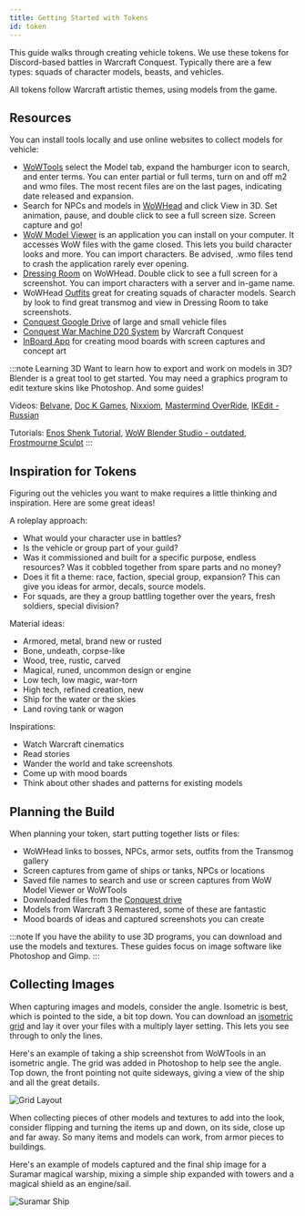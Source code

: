 ```yaml
---
title: Getting Started with Tokens
id: token
---
```


This guide walks through creating vehicle tokens. We use these tokens for Discord-based battles in Warcraft Conquest. Typically there are a few types: squads of character models, beasts, and vehicles.

All tokens follow Warcraft artistic themes, using models from the game.

## Resources 

You can install tools locally and use online websites to collect models for vehicle:

* [WoWTools](https://wow.tools) select the Model tab, expand the hamburger icon to search, and enter terms. You can enter partial or full terms, turn on and off m2 and wmo files. The most recent files are on the last pages, indicating date released and expansion.
* Search for NPCs and models in [WoWHead](https://www.wowhead.com/) and click View in 3D. Set animation, pause, and double click to see a full screen size. Screen capture and go!
* [WoW Model Viewer](https://wowmodelviewer.net/new/) is an application you can install on your computer. It accesses WoW files with the game closed. This lets you build character looks and more. You can import characters. Be advised, .wmo files tend to crash the application rarely ever opening.
* [Dressing Room](https://www.wowhead.com/dressing-room) on WoWHead. Double click to see a full screen for a screenshot. You can import characters with a server and in-game name.
* WoWHead [Outfits](https://www.wowhead.com/outfits) great for creating squads of character models. Search by look to find great transmog and view in Dressing Room to take screenshots.
* [Conquest Google Drive](https://drive.google.com/drive/u/0/folders/1i6ZMOfk5-e1dkkgNTMaM-VBEN-BinOJf) of large and small vehicle files
* [Conquest War Machine D20 System](https://docs.google.com/document/d/1WNRYwGUhvwE6BuqN_VFThXmmhnMQ6zCTbEwGaZWek3Q/edit?usp=sharing) by Warcraft Conquest
* [InBoard App](https://inboardapp.com/) for creating mood boards with screen captures and concept art

:::note Learning 3D
Want to learn how to export and work on models in 3D? Blender is a great tool to get started. You may need a graphics program to edit texture skins like Photoshop. And some guides!

Videos: [Belvane](https://www.youtube.com/channel/UCOmW1vc5IHljr1pPlu31J9g), [Doc K Games](https://www.youtube.com/watch?v=_1lheyXeFAg), [Nixxiom](https://youtu.be/N-hBogx-bQ4), [Mastermind OverRide](https://www.youtube.com/channel/UCc89tQS-awXZXGTN1ZUFvCQ), [IKEdit - Russian](https://www.youtube.com/watch?v=qpymbw-yKHY&list=PLrNUHxCJ1mlECp2weTJyV25RWGCQ9PUbi)

Tutorials: [Enos Shenk Tutorial](https://blenderartists.org/t/quick-tutorial-how-to-export-world-of-warcraft-assets-to-render-with-cycles/531730), [WoW Blender Studio - outdated](https://model-changing.net/tutorials/article/106-wow-blender-studio-complete-guide/), [Frostmourne Sculpt](https://www.blendernation.com/2017/01/29/world-warcraft-frostmourne-speedmodeling/)
:::

## Inspiration for Tokens

Figuring out the vehicles you want to make requires a little thinking and inspiration. Here are some great ideas!

A roleplay approach:

* What would your character use in battles?
* Is the vehicle or group part of your guild?
* Was it commissioned and built for a specific purpose, endless resources? Was it cobbled together from spare parts and no money?
* Does it fit a theme: race, faction, special group, expansion? This can give you ideas for armor, decals, source models.
* For squads, are they a group battling together over the years, fresh soldiers, special division?

Material ideas:

* Armored, metal, brand new or rusted
* Bone, undeath, corpse-like
* Wood, tree, rustic, carved
* Magical, runed, uncommon design or engine
* Low tech, low magic, war-torn
* High tech, refined creation, new
* Ship for the water or the skies
* Land roving tank or wagon

Inspirations:

* Watch Warcraft cinematics
* Read stories
* Wander the world and take screenshots
* Come up with mood boards
* Think about other shades and patterns for existing models

## Planning the Build

When planning your token, start putting together lists or files:

* WoWHead links to bosses, NPCs, armor sets, outfits from the Transmog gallery
* Screen captures from game of ships or tanks, NPCs or locations
* Saved file names to search and use or screen captures from WoW Model Viewer or WoWTools
* Downloaded files from the [Conquest drive](https://drive.google.com/drive/u/0/folders/1i6ZMOfk5-e1dkkgNTMaM-VBEN-BinOJf)
* Models from Warcraft 3 Remastered, some of these are fantastic
* Mood boards of ideas and captured screenshots you can create

:::note
If you have the ability to use 3D programs, you can download and use the models and textures. These guides focus on image software like Photoshop and Gimp.
:::

## Collecting Images

When capturing images and models, consider the angle. Isometric is best, which is pointed to the side, a bit top down. You can download an [isometric grid](/img/vehicle/isogrid.png) and lay it over your files with a multiply layer setting. This lets you see through to only the lines.

Here's an example of taking a ship screenshot from WoWTools in an isometric angle. The grid was added in Photoshop to help see the angle. Top down, the front pointing not quite sideways, giving a view of the ship and all the great details. 

![Grid Layout](/img/vehicle/isometric.jpg)

When collecting pieces of other models and textures to add into the look, consider flipping and turning the items up and down, on its side, close up and far away. So many items and models can work, from armor pieces to buildings.

Here's an example of models captured and the final ship image for a Suramar magical warship, mixing a simple ship expanded with towers and a magical shield as an engine/sail.

![Suramar Ship](/img/vehicle/ship-mood-board.png)